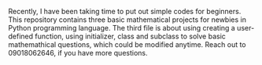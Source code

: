 Recently, I have been taking time to put out simple codes for beginners. 
This repository contains three basic mathematical projects for newbies in Python programming language.
The third file is about using creating a user-defined function, using initializer, class and subclass to solve basic mathemathical questions, which could be modified anytime.
Reach out to 09018062646, if you have more questions.
